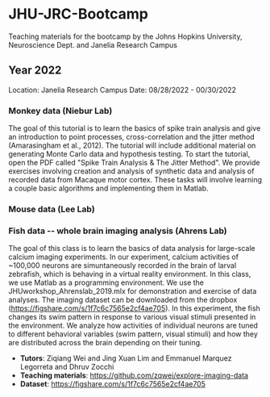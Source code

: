 # JHU-JRC-Bootcamp
Teaching materials for the bootcamp by the Johns Hopkins University, Neuroscience Dept. and Janelia Research Campus

## Year 2022
Location: Janelia Research Campus
Date: 08/28/2022 - 00/30/2022

### Monkey data (Niebur Lab)

The goal of this tutorial is to learn the basics of spike train analysis and give an introduction to point processes, cross-correlation and the jitter method (Amarasingham et al., 2012). The tutorial will include additional material on generating Monte Carlo data and hypothesis testing. To start the tutorial, open the PDF called "Spike Train Analysis & The Jitter Method". We provide exercises involving creation and analysis of synthetic data and analysis of recorded data from Macaque motor cortex. These tasks will involve learning a couple basic algorithms and implementing them in Matlab.

### Mouse data (Lee Lab)

### Fish data -- whole brain imaging analysis (Ahrens Lab)
The goal of this class is to learn the basics of data analysis for large-scale calcium imaging experiments. In our experiment, calcium activities of ~100,000 neurons are simuntaneously recorded in the brain of larval zebrafish, which is behaving in a virtual reality environment. In this class, we use Matlab as a programming environment. We use the JHUworkshop_Ahrenslab_2019.mlx for demonstration and exercise of data analyses. The imaging dataset can be downloaded from the dropbox (https://figshare.com/s/1f7c6c7565e2cf4ae705). In this experiment, the fish changes its swim pattern in response to various visual stimuli presented in the environment. We analyze how activities of individual neurons are tuned to different behavioral variables (swim pattern, visual stimuli) and how they are distributed across the brain depending on their tuning.

* **Tutors**: Ziqiang Wei and Jing Xuan Lim and Emmanuel Marquez Legorreta and Dhruv Zocchi
* **Teaching materials**: https://github.com/zqwei/explore-imaging-data 
* **Dataset**: https://figshare.com/s/1f7c6c7565e2cf4ae705

